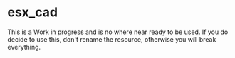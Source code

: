 # esx_cad
This is a Work in progress and is no where near ready to be used. If you do decide to use this, don't rename the resource, otherwise you will break everything. 

